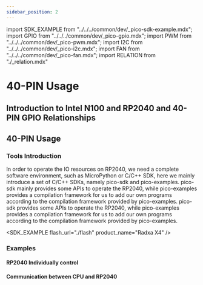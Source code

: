 ```yaml
---
sidebar_position: 2
---
```


import SDK_EXAMPLE from "../../../common/dev/\_pico-sdk-example.mdx";
import GPIO from "../../../common/dev/\_pico-gpio.mdx";
import PWM from "../../../common/dev/\_pico-pwm.mdx";
import I2C from "../../../common/dev/\_pico-i2c.mdx";
import FAN from "../../../common/dev/\_pico-fan.mdx";
import RELATION from "./_relation.mdx"

# 40-PIN Usage

## Introduction to Intel N100 and RP2040 and 40-PIN GPIO Relationships

<RELATION />

## 40-PIN Usage

### Tools Introduction

In order to operate the IO resources on RP2040, we need a complete software environment, such as MicroPython or C/C++ SDK, here we mainly introduce a set of C/C++ SDKs, namely pico-sdk and pico-examples. pico-sdk mainly provides some APIs to operate the RP2040, while pico-examples provides a compilation framework for us to add our own programs according to the compilation framework provided by pico-examples. pico-sdk provides some APIs to operate the RP2040, while pico-examples provides a compilation framework for us to add our own programs according to the compilation framework provided by pico-examples.

<SDK_EXAMPLE flash_url="./flash" product_name="Radxa X4" />

### Examples

#### RP2040 Individually control

<GPIO flash_url="./flash" gpio_definition="./gpio" product_name="Radxa X4"  led_pin="PIN_5" />

<I2C flash_url="./flash" product_name="Radxa X4"  scl_pin="PIN_5" sda_pin="PIN_3" />

<PWM flash_url="./flash" product_name="Radxa X4" led_pin="PIN_5" />

#### Communication between CPU and RP2040

<FAN flash_url="./flash" product_name="Radxa X4" />
